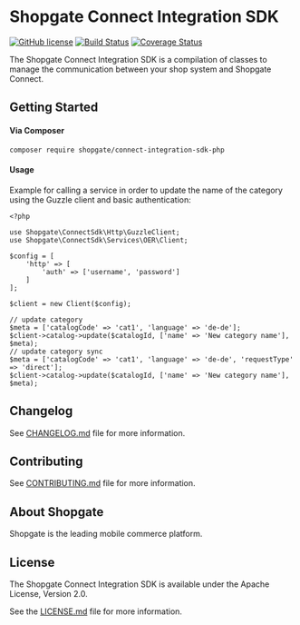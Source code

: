 # Shopgate Connect Integration SDK

[![GitHub license](http://dmlc.github.io/img/apache2.svg)](LICENSE.md)
[![Build Status](https://travis-ci.org/shopgate/connect-integration-sdk-php.svg?branch=master)](https://travis-ci.org/shopgate/connect-integration-sdk-php)
[![Coverage Status](https://coveralls.io/repos/github/shopgate/connect-integration-sdk-php/badge.svg?branch=master)](https://coveralls.io/github/shopgate/connect-integration-sdk-php?branch=master)

The Shopgate Connect Integration SDK is a compilation of classes to manage the communication between your shop system and Shopgate Connect.

## Getting Started
#### Via Composer
```composer require shopgate/connect-integration-sdk-php```

#### Usage
Example for calling a service in order to update the name of the category using the Guzzle client and basic authentication:
```
<?php

use Shopgate\ConnectSdk\Http\GuzzleClient;
use Shopgate\ConnectSdk\Services\OER\Client;

$config = [
    'http' => [
        'auth' => ['username', 'password']
    ]
];

$client = new Client($config);

// update category
$meta = ['catalogCode' => 'cat1', 'language' => 'de-de'];
$client->catalog->update($catalogId, ['name' => 'New category name'], $meta);
// update category sync
$meta = ['catalogCode' => 'cat1', 'language' => 'de-de', 'requestType' => 'direct'];
$client->catalog->update($catalogId, ['name' => 'New category name'], $meta);
```

## Changelog

See [CHANGELOG.md](CHANGELOG.md) file for more information.

## Contributing

See [CONTRIBUTING.md](docs/CONTRIBUTING.md) file for more information.

## About Shopgate

Shopgate is the leading mobile commerce platform.

## License

The Shopgate Connect Integration SDK is available under the Apache License, Version 2.0.

See the [LICENSE.md](LICENSE.md) file for more information.
